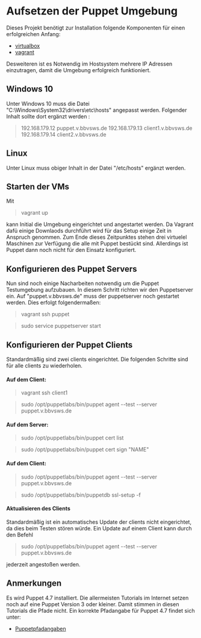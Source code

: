Aufsetzen der Puppet Umgebung
=============================

Dieses Projekt benötigt zur Installation folgende Komponenten für einen erfolgreichen Anfang:
 
 - [virtualbox](https://www.virtualbox.org/wiki/Downloads "Virtualbox Download")
 - [vagrant](www.virtualbox.org/wiki/Downloads "Vagrant Download")
 
 Desweiteren ist es Notwendig im Hostsystem mehrere IP Adressen einzutragen, damit die Umgebung erfolgreich funktioniert.
 
Windows 10
----------

Unter Windows 10 muss die Datei "C:\Windows\System32\drivers\etc\hosts"  angepasst werden.
Folgender Inhalt sollte dort ergänzt werden : 

>192.168.179.12 puppet.v.bbvsws.de
>192.168.179.13 client1.v.bbvsws.de</br>
>192.168.179.14 client2.v.bbvsws.de

Linux
-----

Unter Linux muss obiger Inhalt in der Datei "/etc/hosts" ergänzt werden.


Starten der VMs
---------------

Mit

> vagrant up

kann Initial die Umgebung eingerichtet und angestartet werden. Da Vagrant dafü einige Downlaods durchführt wird für das Setup einige Zeit in Anspruch genommen. Zum Ende dieses Zeitpunktes stehen drei virtuelel Maschinen zur Verfügung die alle mit Puppet bestückt sind. Allerdings ist Puppet dann noch nicht für den Einsatz konfiguriert.
 
Konfigurieren des Puppet Servers
--------------------------------
Nun sind noch einige Nacharbeiten notwendig um die Puppet Testumgebung aufzubauen. In diesem Schritt richten wir den Puppetserver ein. Auf "puppet.v.bbvsws.de" muss der puppetserver noch gestartet werden. Dies erfolgt folgendermaßen:

> vagrant ssh puppet

> sudo service puppetserver start

Konfigurieren der Puppet Clients
--------------------------------
 
Standardmäßig sind zwei clients eingerichtet. Die folgenden Schritte sind für alle clients zu wiederholen.

#### Auf dem Client:


> vagrant ssh client1 

> sudo /opt/puppetlabs/bin/puppet agent --test --server puppet.v.bbvsws.de 

#### Auf dem Server:


> sudo /opt/puppetlabs/bin/puppet cert list

> sudo /opt/puppetlabs/bin/puppet cert sign "NAME"

 
#### Auf dem Client:

> sudo /opt/puppetlabs/bin/puppet agent --test --server puppet.v.bbvsws.de 

> sudo /opt/puppetlabs/bin/puppetdb ssl-setup -f
 
#### Aktualisieren des Clients

Standardmäßig ist ein automatisches Update der clients nicht eingerichtet, da dies beim Testen stören würde. Ein Update auf einem Client kann durch den Befehl 
> sudo /opt/puppetlabs/bin/puppet agent --test --server puppet.v.bbvsws.de 

jederzeit angestoßen werden.
 
 
Anmerkungen
-----------

 
Es wird Puppet 4.7 installiert. Die allermeisten Tutorials im Internet setzen noch auf eine Puppet Version 3 oder kleiner. Damit stimmen in diesen Tutorials die Pfade nicht.
Ein korrekte Pfadangabe für Puppet 4.7 findet sich unter:
 
* [Puppetpfadangaben](https://docs.puppet.com/puppet/4.7/reference/dirs_codedir.html)
 

